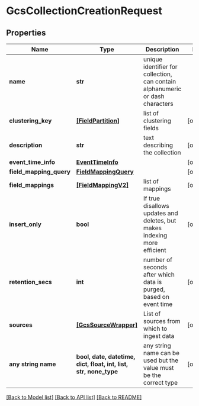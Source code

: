 # GcsCollectionCreationRequest


## Properties
Name | Type | Description | Notes
------------ | ------------- | ------------- | -------------
**name** | **str** | unique identifier for collection, can contain alphanumeric or dash characters | 
**clustering_key** | [**[FieldPartition]**](FieldPartition.md) | list of clustering fields | [optional] 
**description** | **str** | text describing the collection | [optional] 
**event_time_info** | [**EventTimeInfo**](EventTimeInfo.md) |  | [optional] 
**field_mapping_query** | [**FieldMappingQuery**](FieldMappingQuery.md) |  | [optional] 
**field_mappings** | [**[FieldMappingV2]**](FieldMappingV2.md) | list of mappings | [optional] 
**insert_only** | **bool** | If true disallows updates and deletes, but makes indexing more efficient | [optional] 
**retention_secs** | **int** | number of seconds after which data is purged, based on event time | [optional] 
**sources** | [**[GcsSourceWrapper]**](GcsSourceWrapper.md) | List of sources from which to ingest data | [optional] 
**any string name** | **bool, date, datetime, dict, float, int, list, str, none_type** | any string name can be used but the value must be the correct type | [optional]

[[Back to Model list]](../README.md#documentation-for-models) [[Back to API list]](../README.md#documentation-for-api-endpoints) [[Back to README]](../README.md)



